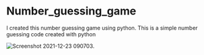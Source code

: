 # Number_guessing_game
I created this number guessing game using python. This is a simple number guessing code created with python

![Screenshot 2021-12-23 090703](https://user-images.githubusercontent.com/86149391/147184377-eb3cce17-2398-454d-ae3e-f64a17a9cf8c.png).

